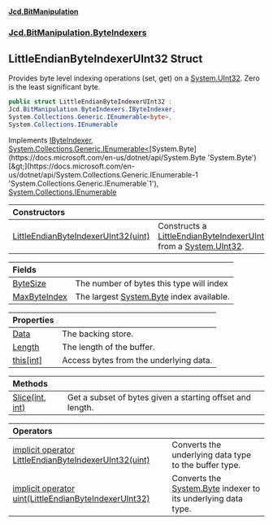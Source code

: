 #### [Jcd.BitManipulation](index.md 'index')
### [Jcd.BitManipulation.ByteIndexers](Jcd.BitManipulation.ByteIndexers.md 'Jcd.BitManipulation.ByteIndexers')

## LittleEndianByteIndexerUInt32 Struct

Provides byte level indexing operations (set, get) on a [System.UInt32](https://docs.microsoft.com/en-us/dotnet/api/System.UInt32 'System.UInt32'). Zero is the least significant byte.

```csharp
public struct LittleEndianByteIndexerUInt32 :
Jcd.BitManipulation.ByteIndexers.IByteIndexer,
System.Collections.Generic.IEnumerable<byte>,
System.Collections.IEnumerable
```

Implements [IByteIndexer](Jcd.BitManipulation.ByteIndexers.IByteIndexer.md 'Jcd.BitManipulation.ByteIndexers.IByteIndexer'), [System.Collections.Generic.IEnumerable&lt;](https://docs.microsoft.com/en-us/dotnet/api/System.Collections.Generic.IEnumerable-1 'System.Collections.Generic.IEnumerable`1')[System.Byte](https://docs.microsoft.com/en-us/dotnet/api/System.Byte 'System.Byte')[&gt;](https://docs.microsoft.com/en-us/dotnet/api/System.Collections.Generic.IEnumerable-1 'System.Collections.Generic.IEnumerable`1'), [System.Collections.IEnumerable](https://docs.microsoft.com/en-us/dotnet/api/System.Collections.IEnumerable 'System.Collections.IEnumerable')

| Constructors | |
| :--- | :--- |
| [LittleEndianByteIndexerUInt32(uint)](Jcd.BitManipulation.ByteIndexers.LittleEndianByteIndexerUInt32.LittleEndianByteIndexerUInt32(uint).md 'Jcd.BitManipulation.ByteIndexers.LittleEndianByteIndexerUInt32.LittleEndianByteIndexerUInt32(uint)') | Constructs a [LittleEndianByteIndexerUInt32](Jcd.BitManipulation.ByteIndexers.LittleEndianByteIndexerUInt32.md 'Jcd.BitManipulation.ByteIndexers.LittleEndianByteIndexerUInt32') from a [System.UInt32](https://docs.microsoft.com/en-us/dotnet/api/System.UInt32 'System.UInt32'). |

| Fields                                                                                                                                                                       |                                                                                                                   |
|:-----------------------------------------------------------------------------------------------------------------------------------------------------------------------------|:------------------------------------------------------------------------------------------------------------------|
| [ByteSize](Jcd.BitManipulation.ByteIndexers.LittleEndianByteIndexerUInt32.ByteSize.md 'Jcd.BitManipulation.ByteIndexers.LittleEndianByteIndexerUInt32.ByteSize')             | The number of bytes this type will index                                                                          |
| [MaxByteIndex](Jcd.BitManipulation.ByteIndexers.LittleEndianByteIndexerUInt32.MaxByteIndex.md 'Jcd.BitManipulation.ByteIndexers.LittleEndianByteIndexerUInt32.MaxByteIndex') | The largest [System.Byte](https://docs.microsoft.com/en-us/dotnet/api/System.Byte 'System.Byte') index available. |

| Properties | |
| :--- | :--- |
| [Data](Jcd.BitManipulation.ByteIndexers.LittleEndianByteIndexerUInt32.Data.md 'Jcd.BitManipulation.ByteIndexers.LittleEndianByteIndexerUInt32.Data') | The backing store. |
| [Length](Jcd.BitManipulation.ByteIndexers.LittleEndianByteIndexerUInt32.Length.md 'Jcd.BitManipulation.ByteIndexers.LittleEndianByteIndexerUInt32.Length') | The length of the buffer. |
| [this[int]](Jcd.BitManipulation.ByteIndexers.LittleEndianByteIndexerUInt32.this[int].md 'Jcd.BitManipulation.ByteIndexers.LittleEndianByteIndexerUInt32.this[int]') | Access bytes from the underlying data. |

| Methods | |
| :--- | :--- |
| [Slice(int, int)](Jcd.BitManipulation.ByteIndexers.LittleEndianByteIndexerUInt32.Slice(int,int).md 'Jcd.BitManipulation.ByteIndexers.LittleEndianByteIndexerUInt32.Slice(int, int)') | Get a subset of bytes given a starting offset and length. |

| Operators                                                                                                                                                                                                                                                                                                                                                    |                                                                                                                                        |
|:-------------------------------------------------------------------------------------------------------------------------------------------------------------------------------------------------------------------------------------------------------------------------------------------------------------------------------------------------------------|:---------------------------------------------------------------------------------------------------------------------------------------|
| [implicit operator LittleEndianByteIndexerUInt32(uint)](Jcd.BitManipulation.ByteIndexers.LittleEndianByteIndexerUInt32.op_ImplicitJcd.BitManipulation.ByteIndexers.LittleEndianByteIndexerUInt32(uint).md 'Jcd.BitManipulation.ByteIndexers.LittleEndianByteIndexerUInt32.op_Implicit Jcd.BitManipulation.ByteIndexers.LittleEndianByteIndexerUInt32(uint)') | Converts the underlying data type to the buffer type.                                                                                  |
| [implicit operator uint(LittleEndianByteIndexerUInt32)](Jcd.BitManipulation.ByteIndexers.LittleEndianByteIndexerUInt32.op_Implicituint(Jcd.BitManipulation.ByteIndexers.LittleEndianByteIndexerUInt32).md 'Jcd.BitManipulation.ByteIndexers.LittleEndianByteIndexerUInt32.op_Implicit uint(Jcd.BitManipulation.ByteIndexers.LittleEndianByteIndexerUInt32)') | Converts the [System.Byte](https://docs.microsoft.com/en-us/dotnet/api/System.Byte 'System.Byte') indexer to its underlying data type. |
